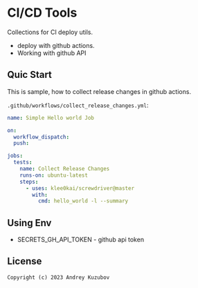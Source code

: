 # CI/CD Tools

Collections for CI deploy utils.
 - deploy with github actions. 
 - Working with github API 

## Quic Start 

This is sample, how to collect release changes in github actions.

`.github/workflows/collect_release_changes.yml`:
```yaml
name: Simple Hello world Job

on:
  workflow_dispatch:
  push:

jobs:
  tests:
    name: Collect Release Changes
    runs-on: ubuntu-latest
    steps:
      - uses: klee0kai/screwdriver@master
        with:
          cmd: hello_world -l --summary
```

## Using Env

 - SECRETS_GH_API_TOKEN - github api token 

## License

```
Copyright (c) 2023 Andrey Kuzubov
```
